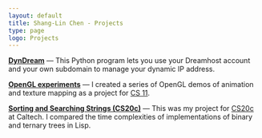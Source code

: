```yaml
---
layout: default
title: Shang-Lin Chen - Projects
type: page
logo: Projects
---
```


[**DynDream**](https://github.com/shang-lin/dyndream) &mdash; This Python program lets you
use your Dreamhost account and your own subdomain to manage your dynamic IP address.

[**OpenGL experiments**]({{site.baseurl}}/gldemos) &mdash; I created a series of OpenGL demos of animation and texture mapping as a project for [CS 11](http://courses.cms.caltech.edu/cs11/). 

[**Sorting and Searching Strings (CS20c)**](cs20/) &mdash; This was my project for [CS20c](https://web.archive.org/web/20010721115256/http://www.cs.caltech.edu/~cs20/) at Caltech. I compared the time complexities of 
implementations of binary and ternary trees in Lisp. 
